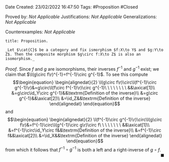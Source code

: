<br />
<br />

Date Created: 23/02/2022 16:47:50
Tags: #Proposition #Closed 

Proved by: _Not Applicable_
Justifications: _Not Applicable_
Generalizations: _Not Applicable_

Counterexamples: _Not Applicable_

``` ad-Proposition
title: Proposition.

_Let $\cat{C}$ be a category and fix ismorphism $f:X\to Y$ and $g:Y\to Z$. Then the composite morphism $g\circ f:X\to Z$ is also an isomorphism._

```

_Proof_. Since $f$ and $g$ are isomorphisms, their inverses $f^{-1}$ and $g^{-1}$ exist; we claim that $\l(g\circ f\r)^{-1}=f^{-1}\circ g^{-1}$. To see this compute
$$\begin{equation}
    \begin{alignedat}{2}
        \l(g\circ f\r)\circ\l(f^{-1}\circ g^{-1}\r)&=g\circ\l(f\circ f^{-1}\r)\circ g^{-1}\ \ \ \ \ \ \ \ &&\axicat[1]\\
        &=g\circ\id_Y\circ g^{-1}&&\textrm{Definition of the inverse}\\
        &=g\circ g^{-1}&&\axicat[2]\\
        &=\id_Z&&\textrm{Definition of the inverse}
    \end{alignedat}
\end{equation}$$
and
$$\begin{equation}
    \begin{alignedat}{2}
        \l(f^{-1}\circ g^{-1}\r)\circ\l(g\circ f\r)&=f^{-1}\circ\l(g^{-1}\circ g\r)\circ f\ \ \ \ \ \ \ \ &&\axicat[1]\\
        &=f^{-1}\circ\id_Y\circ f&&\textrm{Definition of the inverse}\\
        &=f^{-1}\circ f&&\axicat[2]\\
        &=\id_X&&\textrm{Definition of the inverse}
    \end{alignedat}
\end{equation}$$
from which it follows that $f^{-1}\circ g^{-1}$ is both a left and a right-inverse of $g\circ f$.<span style="float:right;">$\blacksquare$</span>
